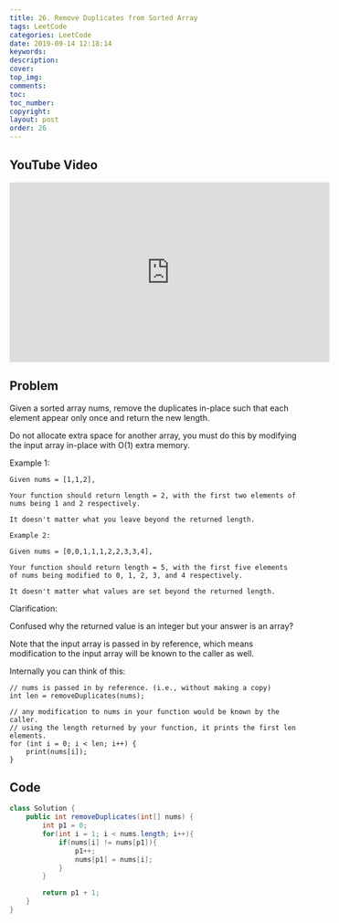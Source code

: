 ```yaml
---
title: 26. Remove Duplicates from Sorted Array
tags: LeetCode
categories: LeetCode
date: 2019-09-14 12:18:14
keywords:
description:
cover:
top_img:
comments:
toc:
toc_number:
copyright:
layout: post
order: 26
---
```


## YouTube Video

<iframe width="560" height="315" src="https://www.youtube.com/embed/lGACaQR7G0I" frameborder="0" allow="accelerometer; autoplay; encrypted-media; gyroscope; picture-in-picture" allowfullscreen></iframe>

## Problem

Given a sorted array nums, remove the duplicates in-place such that each element appear only once and return the new length.

Do not allocate extra space for another array, you must do this by modifying the input array in-place with O(1) extra memory.

Example 1:

```
Given nums = [1,1,2],

Your function should return length = 2, with the first two elements of nums being 1 and 2 respectively.

It doesn't matter what you leave beyond the returned length.
```

```
Example 2:

Given nums = [0,0,1,1,1,2,2,3,3,4],

Your function should return length = 5, with the first five elements of nums being modified to 0, 1, 2, 3, and 4 respectively.

It doesn't matter what values are set beyond the returned length.
```

Clarification:

Confused why the returned value is an integer but your answer is an array?

Note that the input array is passed in by reference, which means modification to the input array will be known to the caller as well.

Internally you can think of this:

```
// nums is passed in by reference. (i.e., without making a copy)
int len = removeDuplicates(nums);

// any modification to nums in your function would be known by the caller.
// using the length returned by your function, it prints the first len elements.
for (int i = 0; i < len; i++) {
    print(nums[i]);
}
```

## Code

```java
class Solution {
    public int removeDuplicates(int[] nums) {
        int p1 = 0;
        for(int i = 1; i < nums.length; i++){
            if(nums[i] != nums[p1]){
                p1++;
                nums[p1] = nums[i];
            }
        }

        return p1 + 1;
    }
}
```
